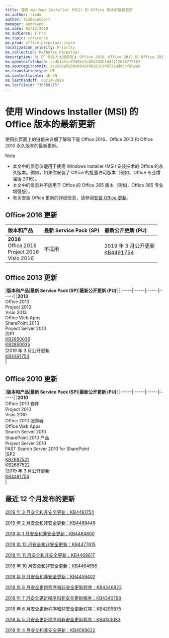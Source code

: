 ```yaml
---
title: 使用 Windows Installer (MSI) 的 Office 版本的最新更新
ms.author: timda
author: TimDavenport
manager: andrewmo
ms.date: 03/13/2019
ms.audience: ITPro
ms.topic: reference
ms.prod: office-perpetual-itpro
localization_priority: Priority
ms.collection: RelNotes_Perpetual
description: 为 IT 专业人士提供有关 Office 2016、Office 2013 和 Office 2010 永久版本的最新更新信息的链接
ms.openlocfilehash: ccdb1bfce7945be7c85d393b1ddf112626775fb7
ms.sourcegitcommit: 1a16abe585bc6842498153c3d87220ddccf0b8a5
ms.translationtype: HT
ms.contentlocale: zh-CN
ms.lasthandoff: 03/14/2019
ms.locfileid: "30568215"
---
```

# <a name="latest-updates-for-versions-of-office-that-use-windows-installer-msi"></a>使用 Windows Installer (MSI) 的 Office 版本的最新更新

使用此页面上的链接来详细了解和下载 Office 2016、Office 2013 和 Office 2010 永久版本的最新更新。
  
 
> [!NOTE]
> - 本文中的信息仅适用于使用 Windows Installer (MSI) 安装技术的 Office 的永久版本。例如，如果你安装了 Office 的批量许可版本（例如，Office 专业增强版 2016）。
> - 本文中的信息并不适用于 Office 的 Office 365 版本（例如，Office 365 专业增强版）。
> - 有关安装 Office 更新的详细信息，请参阅[安装 Office 更新](https://support.office.com/article/2ab296f3-7f03-43a2-8e50-46de917611c5)。 


## <a name="office-2016-updates"></a>Office 2016 更新

|**版本和产品**|**最新 Service Pack (SP)**|**最新公开更新 (PU)**|
|:-----|:-----|:-----|
|**2016** <br/> Office 2016  <br/> Project 2016  <br/> Visio 2016  <br/> |不适用  <br/> |2019 年 3 月公开更新  <br/> [KB4491754](https://support.microsoft.com/help/4491754) <br/> |
   
## <a name="office-2013-updates"></a>Office 2013 更新

|**版本和产品**|**最新 Service Pack (SP)**|**最新公开更新 (PU)**|
|:-----|:-----|:-----|:-----|
|**2013** <br/> Office 2013  <br/> Project 2013  <br/> Visio 2013  <br/> Office Web Apps  <br/> SharePoint 2013  <br/> Project Server 2013  <br/> |SP1 <br/> [KB2850036](https://support.microsoft.com/kb/2850036) <br/>[KB2850035](https://support.microsoft.com/kb/2850035) <br/> |2019 年 3 月公开更新  <br/> [KB4491754](https://support.microsoft.com/help/4491754) <br/> |
   
## <a name="office-2010-updates"></a>Office 2010 更新

|**版本和产品**|**最新 Service Pack (SP)**|**最新公开更新 (PU)**|
|:-----|:-----|:-----|:-----|
|**2010** <br/> Office 2010 套件  <br/> Project 2010  <br/> Visio 2010  <br/> Office 2010 服务器  <br/> Office Web Apps  <br/> Search Server 2010  <br/> SharePoint 2010 产品  <br/> Project Server 2010  <br/> FAST Search Server 2010 for SharePoint  <br/> |SP2 <br/>[KB2687521](https://support.microsoft.com/kb/2687521) <br/> [KB2687522](https://support.microsoft.com/kb/2687522) <br/> |2019 年 3 月公开更新 <br/>[KB4491754](https://support.microsoft.com/help/4491754) <br/>|
   

   
## <a name="updates-released-in-past-12-months"></a>最近 12 个月发布的更新

[2019 年 3 月安全和非安全更新：KB4491754](https://support.microsoft.com/zh-CN/help/4491754) 

[2019 年 2 月安全和非安全更新：KB4488446](https://support.microsoft.com/help/4488446)

[2019 年 1 月安全和非安全更新：KB4484800](https://support.microsoft.com/help/4484800)

[2018 年 12 月安全和非安全更新：KB4477615](https://support.microsoft.com/help/4477615)

[2018 年 11 月安全和非安全更新：KB4469617](https://support.microsoft.com/help/4469617)

[2018 年 10 月安全和非安全更新：KB4464656](https://support.microsoft.com/help/4464656)

[2018 年 9 月安全和非安全更新：KB4459402](https://support.microsoft.com/help/4459402) 

[2018 年 8 月安全更新程序和非安全更新程序：KB4346823](https://support.microsoft.com/help/4346823)   

[2018 年 7 月安全更新程序和非安全更新程序：KB4340798](https://support.microsoft.com/help/4340798)   

[2018 年 6 月安全更新程序和非安全更新程序：KB4299875](https://support.microsoft.com/help/4299875)  

[2018 年 5 月安全更新程序和非安全更新程序：KB4133083](https://support.microsoft.com/zh-CN/help/4133083)
  
[2018 年 4 月安全和非安全更新：KB4098622](https://support.microsoft.com/zh-CN/help/4098622) 
  
 
  

  
   
  
